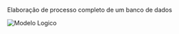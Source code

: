 Elaboração de processo completo de um banco de dados

![Modelo Logico](https://github.com/moniquedmendes/trabalho-banco-de-dados-/assets/111323380/4c435b92-3276-4ffc-935d-2c42705020a5)
